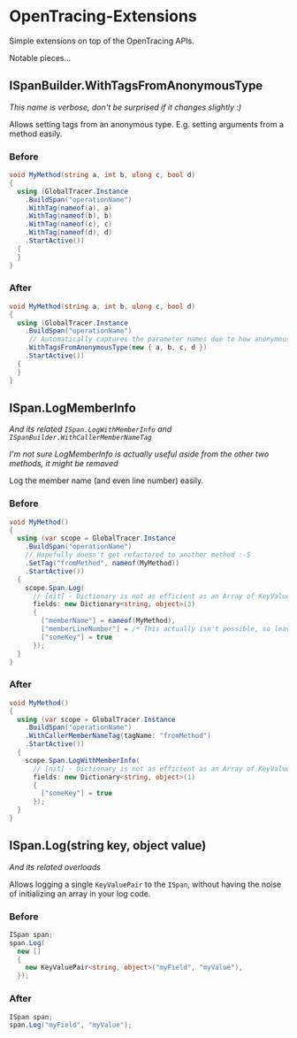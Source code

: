 # OpenTracing-Extensions
Simple extensions on top of the OpenTracing APIs.

Notable pieces...

## ISpanBuilder.WithTagsFromAnonymousType
_This name is verbose, don't be surprised if it changes slightly :)_

Allows setting tags from an anonymous type. E.g. setting arguments from a method easily.

### Before
```C#
void MyMethod(string a, int b, ulong c, bool d)
{
  using (GlobalTracer.Instance
    .BuildSpan("operationName")
    .WithTag(nameof(a), a)
    .WithTag(nameof(b), b)
    .WithTag(nameof(c), c)
    .WithTag(nameof(d), d)
    .StartActive())
  {
  }
}
```
### After
```C#
void MyMethod(string a, int b, ulong c, bool d)
{
  using (GlobalTracer.Instance
    .BuildSpan("operationName")
     // Automatically captures the parameter names due to how anonymous types work :-)
    .WithTagsFromAnonymousType(new { a, b, c, d })
    .StartActive())
  {
  }
}
```

## ISpan.LogMemberInfo
_And its related `ISpan.LogWithMemberInfo` and `ISpanBuilder.WithCallerMemberNameTag`_

_I'm not sure LogMemberInfo is actually useful aside from the other two methods, it might be removed_

Log the member name (and even line number) easily.

### Before
```C#
void MyMethod()
{
  using (var scope = GlobalTracer.Instance
    .BuildSpan("operationName")
    // Hopefully doesn't get refactored to another method :-S
    .SetTag("fromMethod", nameof(MyMethod))
    .StartActive())
  {
    scope.Span.Log(
      // [nit] - Dictionary is not as efficient as an Array of KeyValuePair's, but it is a nicer syntax :)
      fields: new Dictionary<string, object>(3)
      {
        ["memberName"] = nameof(MyMethod),
        ["memberLineNumber"] = /* This actually isn't possible, so leaving this uncompilable */,
        ["someKey"] = true
      });
  }
}
```
### After
```C#
void MyMethod()
{
  using (var scope = GlobalTracer.Instance
    .BuildSpan("operationName")
    .WithCallerMemberNameTag(tagName: "fromMethod")
    .StartActive())
  {
    scope.Span.LogWithMemberInfo(
      // [nit] - Dictionary is not as efficient as an Array of KeyValuePair's, but it is a nicer syntax :)
      fields: new Dictionary<string, object>(1)
      {
        ["someKey"] = true
      });
  }
}
```

## ISpan.Log(string key, object value)
_And its related overloads_

Allows logging a single `KeyValuePair` to the `ISpan`, without having the noise of initializing an array in your log code.

### Before
```C#
ISpan span;
span.Log(
  new []
  {
    new KeyValuePair<string, object>("myField", "myValue"),
  });
```
### After
```C#
ISpan span;
span.Log("myField", "myValue");
```
